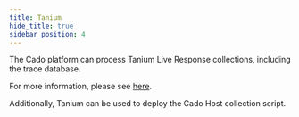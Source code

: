 ```yaml
---
title: Tanium
hide_title: true
sidebar_position: 4
---
```


The Cado platform can process Tanium Live Response collections, including the trace database.

For more information, please see [here](https://www.cadosecurity.com/blog/investigating-tanium-live-response-collections-in-the-cado-platform).

Additionally, Tanium can be used to deploy the Cado Host collection script.